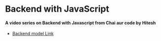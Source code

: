 # Backend with JavaScript

#### A video series on Backend with Javascript from Chai aur code by Hitesh

- [Backend model Link](https://app.eraser.io/workspace/YtPqZ1VogxGy1jzIDkzj)
